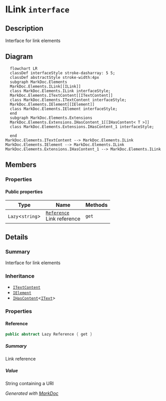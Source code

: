 # ILink `interface`

## Description
Interface for link elements

## Diagram
```mermaid
  flowchart LR
  classDef interfaceStyle stroke-dasharray: 5 5;
  classDef abstractStyle stroke-width:4px
  subgraph MarkDoc.Elements
  MarkDoc.Elements.ILink[[ILink]]
  class MarkDoc.Elements.ILink interfaceStyle;
  MarkDoc.Elements.ITextContent[[ITextContent]]
  class MarkDoc.Elements.ITextContent interfaceStyle;
  MarkDoc.Elements.IElement[[IElement]]
  class MarkDoc.Elements.IElement interfaceStyle;
  end
  subgraph MarkDoc.Elements.Extensions
  MarkDoc.Elements.Extensions.IHasContent_1[[IHasContent< T >]]
  class MarkDoc.Elements.Extensions.IHasContent_1 interfaceStyle;

  end
MarkDoc.Elements.ITextContent --> MarkDoc.Elements.ILink
MarkDoc.Elements.IElement --> MarkDoc.Elements.ILink
MarkDoc.Elements.Extensions.IHasContent_1 --> MarkDoc.Elements.ILink
```

## Members
### Properties
#### Public  properties
| Type | Name | Methods |
| --- | --- | --- |
| `Lazy`&lt;`string`&gt; | [`Reference`](markdocelements-ILink.md#reference)<br>Link reference | `get` |

## Details
### Summary
Interface for link elements

### Inheritance
 - [
`ITextContent`
](./markdocelements-ITextContent.md)
 - [
`IElement`
](./markdocelements-IElement.md)
 - [`IHasContent`](./markdocelementsextensions-IHasContentT.md)&lt;[`IText`](./markdocelements-IText.md)&gt;

### Properties
#### Reference
```csharp
public abstract Lazy Reference { get }
```
##### Summary
Link reference

##### Value
String containing a URI

*Generated with* [*MarkDoc*](https://github.com/hailstorm75/MarkDoc.Core)

